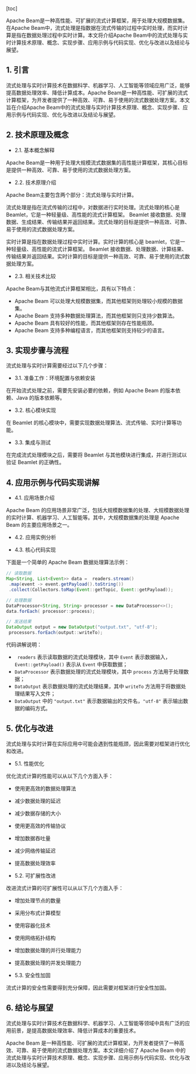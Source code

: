 
[toc]                    
                
                
Apache Beam是一种高性能、可扩展的流式计算框架，用于处理大规模数据集。在Apache Beam中，流式处理是指数据在流式传输的过程中实时处理，而实时计算是指在数据处理过程中实时计算。本文将介绍Apache Beam中的流式处理与实时计算技术原理、概念、实现步骤、应用示例与代码实现、优化与改进以及结论与展望。

## 1. 引言

流式处理与实时计算技术在数据科学、机器学习、人工智能等领域应用广泛，能够提高数据处理效率、降低计算成本。Apache Beam是一种高性能、可扩展的流式计算框架，为开发者提供了一种高效、可靠、易于使用的流式数据处理方案。本文旨在介绍Apache Beam中的流式处理与实时计算技术原理、概念、实现步骤、应用示例与代码实现、优化与改进以及结论与展望。

## 2. 技术原理及概念

- 2.1. 基本概念解释

Apache Beam是一种用于处理大规模流式数据集的高性能计算框架，其核心目标是提供一种高效、可靠、易于使用的流式数据处理方案。

- 2.2. 技术原理介绍

Apache Beam主要包含两个部分：流式处理与实时计算。

流式处理是指在流式传输的过程中，对数据进行实时处理。流式处理的核心是 Beamlet，它是一种轻量级、高性能的流式计算框架。 Beamlet 接收数据、处理数据、生成结果、传输结果并返回结果。流式处理的目标是提供一种高效、可靠、易于使用的流式数据处理方案。

实时计算是指在数据处理过程中实时计算。实时计算的核心是 beamlet，它是一种轻量级、高性能的流式计算框架。 Beamlet 接收数据、处理数据、计算结果、传输结果并返回结果。实时计算的目标是提供一种高效、可靠、易于使用的流式数据处理方案。

- 2.3. 相关技术比较

Apache Beam与其他流式计算框架相比，具有以下特点：

- Apache Beam 可以处理大规模数据集，而其他框架则处理较小规模的数据集。
- Apache Beam 支持多种数据处理算法，而其他框架则只支持少数算法。
- Apache Beam 具有较好的性能，而其他框架则存在性能瓶颈。
- Apache Beam 支持多种编程语言，而其他框架则支持较少的语言。

## 3. 实现步骤与流程

流式处理与实时计算需要经过以下几个步骤：

- 3.1. 准备工作：环境配置与依赖安装

在开始流式处理之前，需要先安装必要的依赖，例如 Apache Beam 的版本依赖、Java 的版本依赖等。

- 3.2. 核心模块实现

在 Beamlet 的核心模块中，需要实现数据处理算法、流式传输、实时计算等功能。

- 3.3. 集成与测试

在完成流式处理模块之后，需要将 Beamlet 与其他模块进行集成，并进行测试以验证 Beamlet 的正确性。

## 4. 应用示例与代码实现讲解

- 4.1. 应用场景介绍

Apache Beam 的应用场景非常广泛，包括大规模数据集的处理、大规模数据处理的实时计算、机器学习、人工智能等。其中，大规模数据集的处理是 Apache Beam 的主要应用场景之一。

- 4.2. 应用实例分析

- 4.3. 核心代码实现

下面是一个简单的 Apache Beam 数据处理算法示例：

```java
// 读取数据
Map<String, List<Event>> data =  readers.stream()
 .map(event -> event.getPayload().toString())
 .collect(Collectors.toMap(Event::getTopic, Event::getPayload));

// 处理数据
DataProcessor<String, String> processor = new DataProcessor<>();
data.forEach( processor::process);

// 发送结果
DataOutput output = new DataOutput("output.txt", "utf-8");
 processors.forEach(output::writeTo);
```

代码讲解说明：

- ` readers` 表示读取数据的流式处理模块，其中 `Event` 表示数据输入，`Event::getPayload()` 表示从 `Event` 中获取数据；
- `DataProcessor` 表示数据处理的流式处理模块，其中 `process` 方法用于处理数据；
- `DataOutput` 表示数据处理的流式处理结果，其中 `writeTo` 方法用于将数据处理结果写入文件；
- `DataOutput` 中的 `"output.txt"` 表示数据输出的文件名，`"utf-8"` 表示输出数据的编码方式。

## 5. 优化与改进

流式处理与实时计算在实际应用中可能会遇到性能瓶颈，因此需要对框架进行优化和改进。

- 5.1. 性能优化

优化流式计算的性能可以从以下几个方面入手：

- 使用更高效的数据处理算法
- 减少数据处理的延迟
- 减少数据存储的大小
- 使用更高效的传输协议
- 增加数据吞吐量
- 减少网络传输延迟
- 提高数据处理效率

- 5.2. 可扩展性改进

改进流式计算的可扩展性可以从以下几个方面入手：

- 增加处理节点的数量
- 采用分布式计算模型
- 使用容器化技术
- 使用网络拓扑结构
- 增加数据处理的并行处理能力
- 提高数据处理的并发处理能力

- 5.3. 安全性加固

流式计算的安全性需要得到充分保障，因此需要对框架进行安全性加固。

## 6. 结论与展望

流式处理与实时计算技术在数据科学、机器学习、人工智能等领域中具有广泛的应用前景，是提高数据处理效率、降低计算成本的重要技术。

Apache Beam 是一种高性能、可扩展的流式计算框架，为开发者提供了一种高效、可靠、易于使用的流式数据处理方案。本文详细介绍了 Apache Beam 中的流式处理与实时计算技术原理、概念、实现步骤、应用示例与代码实现、优化与改进以及结论与展望。

